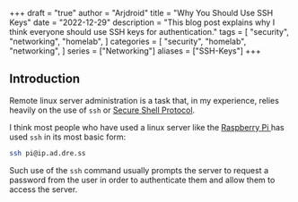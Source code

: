 +++
draft = "true"
author = "Arjdroid"
title = "Why You Should Use SSH Keys"
date = "2022-12-29"
description = "This blog post explains why I think everyone should use SSH keys for authentication."
tags = [
    "security",
    "networking",
    "homelab",
]
categories = [
    "security",
    "homelab",
    "networking",
]
series = ["Networking"]
aliases = ["SSH-Keys"]
+++

## Introduction

Remote linux server administration is a task that, in my experience, relies heavily on the use of `ssh` or [Secure Shell Protocol](https://en.wikipedia.org/wiki/Secure_Shell).

I think most people who have used a linux server like the [Raspberry Pi ](https://www.raspberrypi.com/) has used `ssh` in its most basic form:

```bash
ssh pi@ip.ad.dre.ss
```

Such use of the `ssh` command usually prompts the server to request a password from the user in order to authenticate them and allow them to access the server.
